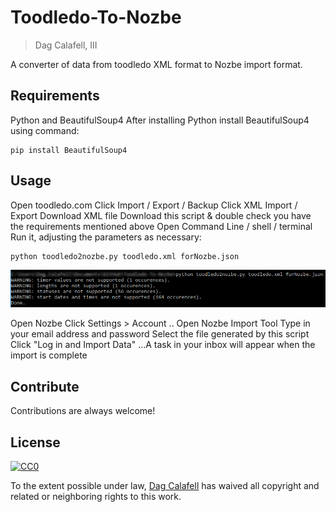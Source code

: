 # Toodledo-To-Nozbe
> Dag Calafell, III

A converter of data from toodledo XML format to Nozbe import format.

## Requirements
Python and BeautifulSoup4
After installing Python install BeautifulSoup4 using command:
```
pip install BeautifulSoup4 
```

## Usage

Open toodledo.com
Click Import / Export / Backup
Click XML Import / Export
Download XML file
Download this script & double check you have the requirements mentioned above
Open Command Line / shell / terminal
Run it, adjusting the parameters as necessary:

```
python toodledo2nozbe.py toodledo.xml forNozbe.json
```

![Successful Execution Example](toodledo2nozbe-example1.png "Successful Execution Example")

Open Nozbe
Click Settings > Account .. Open Nozbe Import Tool
Type in your email address and password
Select the file generated by this script
Click "Log in and Import Data"
...A task in your inbox will appear when the import is complete

## Contribute

Contributions are always welcome!

## License

[![CC0](https://licensebuttons.net/p/zero/1.0/88x31.png)](https://creativecommons.org/publicdomain/zero/1.0/)

To the extent possible under law, [Dag Calafell](http://calafell.me/) has waived all copyright and related or neighboring rights to this work.